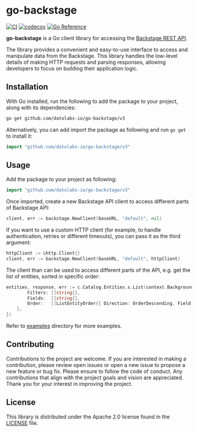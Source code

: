 # go-backstage

[![CI](https://github.com/datolabs-io/go-backstage/actions/workflows/ci.yml/badge.svg)](https://github.com/datolabs-io/go-backstage/actions/workflows/ci.yml)
[![codecov](https://codecov.io/gh/datolabs-io/go-backstage/branch/main/graph/badge.svg?token=4CVNSX7UOZ)](https://codecov.io/gh/datolabs-io/go-backstage)
[![Go Reference](https://pkg.go.dev/badge/github.com/datolabs-io/go-backstage/backstage.svg)](https://pkg.go.dev/github.com/datolabs-io/go-backstage/backstage)

**go-backstage** is a Go client library for accessing the
[Backstage REST API](https://backstage.io/docs/features/software-catalog/software-catalog-api).

The library provides a convenient and easy-to-use interface to access and manipulate data from the Backstage. This library handles
the low-level details of making HTTP requests and parsing responses, allowing developers to focus on building their application logic.

## Installation

With Go installed, run the following to add the package to your project, along with its dependencies:

```bash
go get github.com/datolabs-io/go-backstage/v3
```

Alternatively, you can add import the package as following and run `go get` to install it:

```go
import "github.com/datolabs-io/go-backstage/v3"
```

## Usage

Add the package to your project as following:

```go
import "github.com/datolabs-io/go-backstage/v3"
```

Once imported, create a new Backstage API client to access different parts of Backstage API:

```go
client, err := backstage.NewClient(baseURL, "default", nil)
```

If you want to use a custom HTTP client (for example, to handle authentication, retries or different timeouts), you can pass it as the
third argument:

```go
httpClient := &http.Client{}
client, err := backstage.NewClient(baseURL, "default", httpClient)
```

The client than can be used to access different parts of the API, e.g. get the list of entities, sorted in specific order:

```go
entities, response, err := c.Catalog.Entities.s.List(context.Background(), &ListEntityOptions{
        Filters: []string{},
        Fields:  []string{},
        Order:   []ListEntityOrder{{ Direction: OrderDescending, Field: "metadata.name" },
    },
})
```

Refer to [examples](./examples) directory for more examples.

## Contributing

Contributions to the project are welcome. If you are interested in making a contribution, please review open issues or open a new issue to
propose a new feature or bug fix. Please ensure to follow the code of conduct. Any contributions that align with the project goals and
vision are appreciated. Thank you for your interest in improving the project.

## License

This library is distributed under the Apache 2.0 license found in the [LICENSE](./LICENSE) file.
